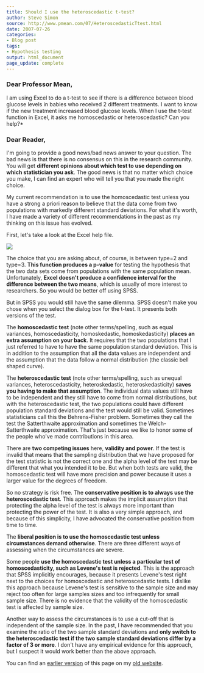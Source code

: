 ```yaml
---
title: Should I use the heteroscedastic t-test?
author: Steve Simon
source: http://www.pmean.com/07/HeteroscedasticTtest.html
date: 2007-07-26
categories:
- Blog post
tags:
- Hypothesis testing
output: html_document
page_update: complete
---
```


### Dear Professor Mean,

I am using Excel to do a t-test to see if there is a difference between blood glucose levels in babies who received 2 different treatments. I want to know if the new treatment increased blood glucose levels. When I use the t-test function in Excel, it asks me homoscedastic or heteroscedastic? Can you help?*

### Dear Reader,

I'm going to provide a good news/bad news answer to your question. The bad news is that there is no consensus on this in the research community. You will get **different opinions about which test to use depending on which statistician you ask**. The good news is that no matter which choice you make, I can find an expert who will tell you that you made the right choice.

My current recommendation is to use the homoscedastic test unless you have a strong a priori reason to believe that the data come from two populations with markedly different standard deviations. For what it's worth, I have made a variety of different recommendations in the past as my thinking on this issue has evolved.

First, let's take a look at the Excel help file.

![](http://www.pmean.com/new-images/07/HeteroscedasticTtest01.gif)

The choice that you are asking about, of course, is between type=2 and type=3. **This function produces a p-value** for testing the hypothesis that the two data sets come from populations with the same population mean. Unfortunately, **Excel doesn't produce a confidence interval for the difference between the two means**, which is usually of more interest to researchers. So you would be better off using SPSS.

But in SPSS you would still have the same dilemma. SPSS doesn't make you chose when you select the dialog box for the t-test. It presents both versions of the test.

The **homoscedastic test** (note other terms/spelling, such as equal variances, homoscedasticity, homoskedastic, homoskedasticity) **places an extra assumption on your back**. It requires that the two populations that I just referred to have to have the same population standard deviation. This is in addition to the assumption that all the data values are independent and the assumption that the data follow a normal distribution (the classic bell shaped curve).

The **heteroscedastic test** (note other terms/spelling, such as unequal variances, heteroscedasticity, heteroskedastic, heteroskedasticity) **saves you having to make that assumption**. The individual data values still have to be independent and they still have to come from normal distributions, but with the heteroscedastic test, the two populations could have different population standard deviations and the test would still be valid. Sometimes statisticians call this the Behrens-Fisher problem. Sometimes they call the test the Satterthwaite approximation and sometimes the Welch-Satterthwaite approximation. That's just because we like to honor some of the people who've made contributions in this area.

There are **two competing issues** here, **validity and power**. If the test is invalid that means that the sampling distribution that we have proposed for the test statistic is not the correct one and the alpha level of the test may be different that what you intended it to be. But when both tests are valid, the homoscedastic test will have more precision and power because it uses a larger value for the degrees of freedom.

So no strategy is risk free. The **conservative position is to always use the heteroscedastic test**. This approach makes the implicit assumption that protecting the alpha level of the test is always more important than protecting the power of the test. It is also a very simple approach, and because of this simplicity, I have advocated the conservative position from time to time.

The **liberal position is to use the homoscedastic test unless circumstances demand otherwise**. There are three different ways of assessing when the circumstances are severe.

Some people **use the homoscedastic test unless a particular test of homoscedasticity, such as Levene's test is rejected**. This is the approach that SPSS implicitly encourages, because it presents Levene's test right next to the choices for homoscedastic and heteroscedastic tests. I dislike this approach because Levene's test is sensitive to the sample size and may reject too often for large samples sizes and too infrequently for small sample size. There is no evidence that the validity of the homoscedastic test is affected by sample size.

Another way to assess the circumstances is to use a cut-off that is independent of the sample size. In the past, I have recommended that you examine the ratio of the two sample standard deviations and **only switch to the heteroscedastic test if the two sample standard deviations differ by a factor of 3 or more**. I don't have any empirical evidence for this approach, but I suspect it would work better than the above approach.

You can find an [earlier version][sim1] of this page on my [old website][sim2].

[sim1]: http://www.pmean.com/07/HeteroscedasticTest.html
[sim2]: http://www.pmean.com
